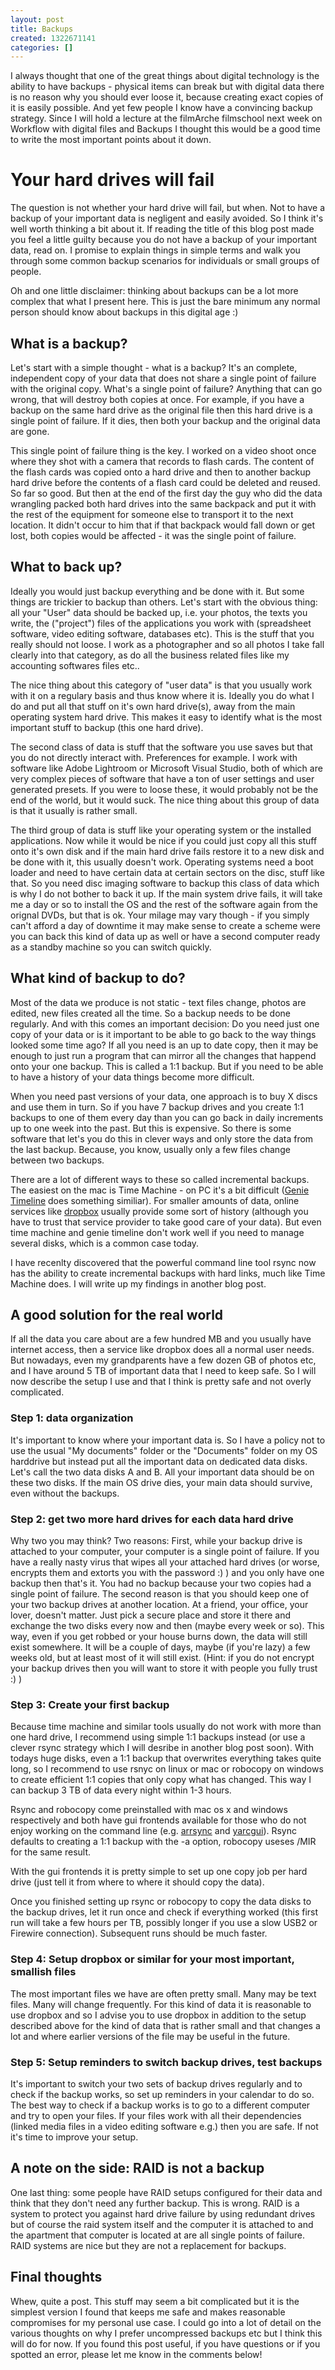 ```yaml
---
layout: post
title: Backups
created: 1322671141
categories: []
---
```

<p>I always thought that one of the great things about digital technology is the ability to have backups - physical items can break but with digital data there is no reason why you should ever loose it, because creating exact copies of it is easily possible. And yet few people I know have a convincing backup strategy. Since I will hold a lecture at the filmArche filmschool next week on Workflow with digital files and Backups I thought this would be a good time to write the most important points about it down.</p>
<h1 id="your-hard-drives-will-fail">Your hard drives will fail</h1>
<p>The question is not whether your hard drive will fail, but when. Not to have a backup of your important data is negligent and easily avoided. So I think it's well worth thinking a bit about it. If reading the title of this blog post made you feel a little guilty because you do not have a backup of your important data, read on. I promise to explain things in simple terms and walk you through some common backup scenarios for individuals or small groups of people.</p>
<p>Oh and one little disclaimer: thinking about backups can be a lot more complex that what I present here. This is just the bare minimum any normal person should know about backups in this digital age :)</p>
<h2 id="what-is-a-backup">What is a backup?</h2>
<p>Let's start with a simple thought - what is a backup? It's an complete, independent copy of your data that does not share a single point of failure with the original copy. What's a single point of failure? Anything that can go wrong, that will destroy both copies at once. For example, if you have a backup on the same hard drive as the original file then this hard drive is a single point of failure. If it dies, then both your backup and the original data are gone.</p>
<p>This single point of failure thing is the key. I worked on a video shoot once where they shot with a camera that records to flash cards. The content of the flash cards was copied onto a hard drive and then to another backup hard drive before the contents of a flash card could be deleted and reused. So far so good. But then at the end of the first day the guy who did the data wrangling packed both hard drives into the same backpack and put it with the rest of the equipment for someone else to transport it to the next location. It didn't occur to him that if that backpack would fall down or get lost, both copies would be affected - it was the single point of failure.</p>
<h2 id="what-to-back-up">What to back up?</h2>
<p>Ideally you would just backup everything and be done with it. But some things are trickier to backup than others. Let's start with the obvious thing: all your &quot;User&quot; data should be backed up, i.e. your photos, the texts you write, the (&quot;project&quot;) files of the applications you work with (spreadsheet software, video editing software, databases etc). This is the stuff that you really should not loose. I work as a photographer and so all photos I take fall clearly into that category, as do all the business related files like my accounting softwares files etc..</p>
<p>The nice thing about this category of &quot;user data&quot; is that you usually work with it on a regulary basis and thus know where it is. Ideally you do what I do and put all that stuff on it's own hard drive(s), away from the main operating system hard drive. This makes it easy to identify what is the most important stuff to backup (this one hard drive).</p>
<p>The second class of data is stuff that the software you use saves but that you do not directly interact with. Preferences for example. I work with software like Adobe Lightroom or Microsoft Visual Studio, both of which are very complex pieces of software that have a ton of user settings and user generated presets. If you were to loose these, it would probably not be the end of the world, but it would suck. The nice thing about this group of data is that it usually is rather small.</p>
<p>The third group of data is stuff like your operating system or the installed applications. Now while it would be nice if you could just copy all this stuff onto it's own disk and if the main hard drive fails restore it to a new disk and be done with it, this usually doesn't work. Operating systems need a boot loader and need to have certain data at certain sectors on the disc, stuff like that. So you need disc imaging software to backup this class of data which is why I do not bother to back it up. If the main system drive fails, it will take me a day or so to install the OS and the rest of the software again from the orignal DVDs, but that is ok. Your milage may vary though - if you simply can't afford a day of downtime it may make sense to create a scheme were you can back this kind of data up as well or have a second computer ready as a standby machine so you can switch quickly.</p>
<h2 id="what-kind-of-backup-to-do">What kind of backup to do?</h2>
<p>Most of the data we produce is not static - text files change, photos are edited, new files created all the time. So a backup needs to be done regularly. And with this comes an important decision: Do you need just one copy of your data or is it important to be able to go back to the way things looked some time ago? If all you need is an up to date copy, then it may be enough to just run a program that can mirror all the changes that happend onto your one backup. This is called a 1:1 backup. But if you need to be able to have a history of your data things become more difficult.</p>
<p>When you need past versions of your data, one approach is to buy X discs and use them in turn. So if you have 7 backup drives and you create 1:1 backups to one of them every day than you can go back in daily increments up to one week into the past. But this is expensive. So there is some software that let's you do this in clever ways and only store the data from the last backup. Because, you know, usually only a few files change between two backups.</p>
<p>There are a lot of different ways to these so called incremental backups. The easiest on the mac is Time Machine - on PC it's a bit difficult (<a href="http://www.genie9.com/business/genie_timeline_pro/overview.aspx">Genie Timeline</a> does something similiar). For smaller amounts of data, online services like <a href="http://db.tt/EtotgoT">dropbox</a> usually provide some sort of history (although you have to trust that service provider to take good care of your data). But even time machine and genie timeline don't work well if you need to manage several disks, which is a common case today.</p>
<p>I have recenlty discovered that the powerful command line tool rsync now has the ability to create incremental backups with hard links, much like Time Machine does. I will write up my findings in another blog post.</p>
<h2 id="a-good-solution-for-the-real-world">A good solution for the real world</h2>
<p>If all the data you care about are a few hundred MB and you usually have internet access, then a service like dropbox does all a normal user needs. But nowadays, even my grandparents have a few dozen GB of photos etc, and I have around 5 TB of important data that I need to keep safe. So I will now describe the setup I use and that I think is pretty safe and not overly complicated.</p>
<h3 id="step-1-data-organization">Step 1: data organization</h3>
<p>It's important to know where your important data is. So I have a policy not to use the usual &quot;My documents&quot; folder or the &quot;Documents&quot; folder on my OS harddrive but instead put all the important data on dedicated data disks. Let's call the two data disks A and B. All your important data should be on these two disks. If the main OS drive dies, your main data should survive, even without the backups.</p>
<h3 id="step-2-get-two-more-hard-drives-for-each-data-hard-drive">Step 2: get two more hard drives for each data hard drive</h3>
<p>Why two you may think? Two reasons: First, while your backup drive is attached to your computer, your computer is a single point of failure. If you have a really nasty virus that wipes all your attached hard drives (or worse, encrypts them and extorts you with the password :) ) and you only have one backup then that's it. You had no backup because your two copies had a single point of failure. The second reason is that you should keep one of your two backup drives at another location. At a friend, your office, your lover, doesn't matter. Just pick a secure place and store it there and exchange the two disks every now and then (maybe every week or so). This way, even if you get robbed or your house burns down, the data will still exist somewhere. It will be a couple of days, maybe (if you're lazy) a few weeks old, but at least most of it will still exist. (Hint: if you do not encrypt your backup drives then you will want to store it with people you fully trust :) )</p>
<h3 id="step-3-create-your-first-backup">Step 3: Create your first backup</h3>
<p>Because time machine and similar tools usually do not work with more than one hard drive, I recommend using simple 1:1 backups instead (or use a clever rsync strategy which I will desribe in another blog post soon). With todays huge disks, even a 1:1 backup that overwrites everything takes quite long, so I recommend to use rsnyc on linux or mac or robocopy on windows to create efficient 1:1 copies that only copy what has changed. This way I can backup 3 TB of data every night within 1-3 hours.</p>
<p>Rsync and robocopy come preinstalled with mac os x and windows respectively and both have gui frontends available for those who do not enjoy working on the command line (e.g. <a href="http://arrsync.sourceforge.net/">arrsync</a> and <a href="http://yarcgui.wilkes.es/">yarcgui</a>). Rsync defaults to creating a 1:1 backup with the -a option, robocopy useses /MIR for the same result.</p>
<p>With the gui frontends it is pretty simple to set up one copy job per hard drive (just tell it from where to where it should copy the data).</p>
<p>Once you finished setting up rsync or robocopy to copy the data disks to the backup drives, let it run once and check if everything worked (this first run will take a few hours per TB, possibly longer if you use a slow USB2 or Firewire connection). Subsequent runs should be much faster.</p>
<h3 id="step-4-setup-dropbox-or-similar-for-your-most-important-smallish-files">Step 4: Setup dropbox or similar for your most important, smallish files</h3>
<p>The most important files we have are often pretty small. Many may be text files. Many will change frequently. For this kind of data it is reasonable to use dropbox and so I advise you to use dropbox in addition to the setup described above for the kind of data that is rather small and that changes a lot and where earlier versions of the file may be useful in the future.</p>
<h3 id="step-5-setup-reminders-to-switch-backup-drives-test-backups">Step 5: Setup reminders to switch backup drives, test backups</h3>
<p>It's important to switch your two sets of backup drives regularly and to check if the backup works, so set up reminders in your calendar to do so. The best way to check if a backup works is to go to a different computer and try to open your files. If your files work with all their dependencies (linked media files in a video editing software e.g.) then you are safe. If not it's time to improve your setup.</p>
<h2 id="a-note-on-the-side-raid-is-not-a-backup">A note on the side: RAID is not a backup</h2>
<p>One last thing: some people have RAID setups configured for their data and think that they don't need any further backup. This is wrong. RAID is a system to protect you against hard drive failure by using redundant drives but of course the raid system itself and the computer it is attached to and the apartment that computer is located at are all single points of failure. RAID systems are nice but they are not a replacement for backups.</p>
<h2 id="final-thoughts">Final thoughts</h2>
<p>Whew, quite a post. This stuff may seem a bit complicated but it is the simplest version I found that keeps me safe and makes reasonable compromises for my personal use case. I could go into a lot of detail on the various thoughts on why I prefer uncompressed backups etc but I think this will do for now. If you found this post useful, if you have questions or if you spotted an error, please let me know in the comments below!</p>
